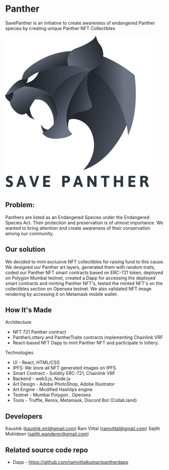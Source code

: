 # Panther

SavePanther is an initiative to create awareness of endangered Panther species by creating unique Panther NFT Collectibles

<img src="./logo.png"/>

## Problem:

Panthers are listed as an Endangered Species under the Endangered Species Act. Their protection and preservation is of utmost importance. We wanted to bring attention and create awareness of their conservation among our community.

## Our solution

We decided to mint exclusive NFT collectibles for raising fund to this cause. We designed our Panther art layers, generated them with random traits, coded our Panther NFT smart contracts based on ERC-721 token, deployed on Polygon Mumbai testnet, created a Dapp for accessing the deployed smart contracts and minting Panther NFT's, tested the minted NFT's on the collectibles section on Opensea testnet. We also validated NFT image rendering by accessing it on Metamask mobile wallet.

## How It's Made

Architecture:

- NFT 721 Panther contract
- PantherLottery and PantherTraits contracts implementing Chainlink VRF 
- React-based NFT Dapp to mint Panther NFT and participate in lottery.

Technologies

- UI - React, HTML/CSS
- IPFS: We store all NFT generated images on IPFS.
- Smart Contract - Solidity ERC-721, Chainlink VRF
- Backend - web3.js, Node.js
- Art Design - Adobe PhotoShop, Adobe Illustrator
- Art Engine - Modified Hashlips engine
- Testnet - Mumbai Polygon , Opensea
- Tools - Truffle, Remix, Metamask, Discord Bot (Collab.land)

## Developers
Kaushik (kaushik.mrl@gmail.com)
Ram Vittal (ramvittal@gmail.com)
Sajith Mohideen (sajith.wanderer@gmail.com)

## Related source code repo

- Dapp - https://github.com/ramvittalkumar/pantherdapp

